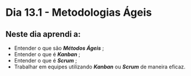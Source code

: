 # Dia 13.1 - Metodologias Ágeis

## Neste dia aprendi a:

- Entender o que são __*Métodos Ágeis*__ ;
- Entender o que é __*Kanban*__ ;
- Entender o que é __*Scrum*__ ;
- Trabalhar em equipes utilizando __*Kanban*__ ou __*Scrum*__ de maneira eficaz.

